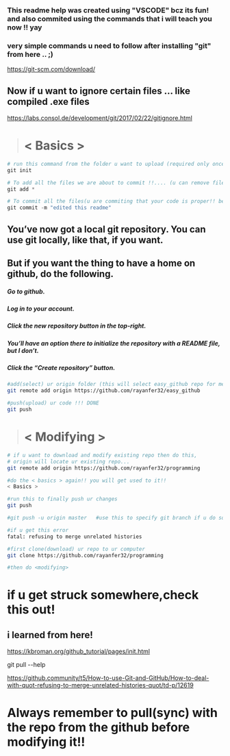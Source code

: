 ### This readme help was created using "VSCODE" bcz its fun! and also commited using the commands that i will teach you now !! yay


### very simple commands u need to follow after installing "git" from here .. ;)
https://git-scm.com/download/


## Now if u want to ignore certain files ... like compiled .exe files
https://labs.consol.de/development/git/2017/02/22/gitignore.html

> # < Basics >
```python
# run this command from the folder u want to upload (required only once)
git init

# To add all the files we are about to commit !!.... (u can remove files in a text file that will pop up now)
git add *

# To commit all the files(u are commiting that your code is proper!! be sure ..it might hurt someone!)
git commit -m "edited this readme"
```


## You’ve now got a local git repository. You can use git locally, like that, if you want. 
## But if you want the thing to have a home on github, do the following.

##### Go to github.
##### Log in to your account.
##### Click the new repository button in the top-right. 
##### You’ll have an option there to initialize the repository with a README file, but I don’t.
##### Click the “Create repository” button.

```sh
#add(select) ur origin folder (this will select easy_github repo for me...yay!)
git remote add origin https://github.com/rayanfer32/easy_github

#push(upload) ur code !!! DONE
git push
```
> # < Modifying >
```sh
# if u want to download and modify existing repo then do this,
# origin will locate ur existing repo...
git remote add origin https://github.com/rayanfer32/programming

#do the < basics > again!! you will get used to it!!
< Basics >

#run this to finally push ur changes
git push

#git push -u origin master   #use this to specify git branch if u do so

#if u get this error
fatal: refusing to merge unrelated histories

#first clone(download) ur repo to ur computer
git clone https://github.com/rayanfer32/programming

#then do <modifying>
```

# if u get struck somewhere,check this out!
## i learned from here!
https://kbroman.org/github_tutorial/pages/init.html

git pull --help

https://github.community/t5/How-to-use-Git-and-GitHub/How-to-deal-with-quot-refusing-to-merge-unrelated-histories-quot/td-p/12619

# Always remember to pull(sync) with the repo from the github before modifying it!!
